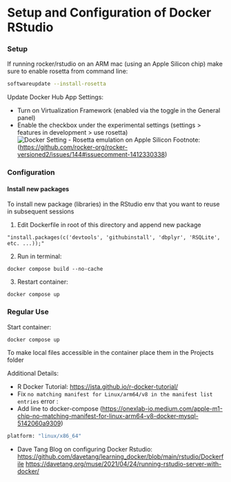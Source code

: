 # Setup and Configuration of Docker RStudio

### Setup
If running rocker/rstudio on an ARM mac (using an Apple Silicon chip) make sure to enable rosetta from command line: 
```sh
softwareupdate --install-rosetta
```
Update Docker Hub App Settings: 
- Turn on Virtualization Framework (enabled via the toggle in the General panel)
- Enable the checkbox under the experimental settings (settings > features in development > use rosetta)
![Docker Setting - Rosetta emulation on Apple Silicon](https://miro.medium.com/v2/resize:fit:1400/format:webp/1*6uPAJ8XiHyZ0gqMy2JscBQ.png)
Footnote: (https://github.com/rocker-org/rocker-versioned2/issues/144#issuecomment-1412330338)

### Configuration

#### Install new packages
To install new package (libraries) in the RStudio env that you want to reuse in subsequent sessions
1. Edit Dockerfile in root of this directory and append new package 
```hp
"install.packages(c('devtools', 'githubinstall', 'dbplyr', 'RSQLite', etc. ...));"
```
2. Run in terminal:
```hp
docker compose build --no-cache
```
3. Restart container:
```hp
docker compose up
```

### Regular Use

Start container:
```hp
docker compose up
```

To make local files accessible in the container place them in the Projects folder

Additional Details:
- R Docker Tutorial: https://jsta.github.io/r-docker-tutorial/
- Fix `no matching manifest for Linux/arm64/v8 in the manifest list entries` error : 
- Add line to docker-compose (https://onexlab-io.medium.com/apple-m1-chip-no-matching-manifest-for-linux-arm64-v8-docker-mysql-5142060a9309)
```sh 
platform: "linux/x86_64"
``` 
- Dave Tang Blog on configuring Docker Rstudio:
https://github.com/davetang/learning_docker/blob/main/rstudio/Dockerfile
https://davetang.org/muse/2021/04/24/running-rstudio-server-with-docker/ 